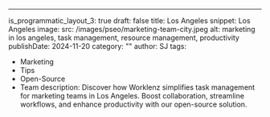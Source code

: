 ---
is_programmatic_layout_3: true
draft: false
title: Los Angeles
snippet: Los Angeles
image:
  src: /images/pseo/marketing-team-city.jpeg
  alt: marketing in los angeles, task management, resource management, productivity
publishDate: 2024-11-20
category: ""
author: SJ
tags:
  - Marketing
  - Tips
  - Open-Source
  - Team
description: Discover how Worklenz simplifies task management for marketing teams in Los Angeles. Boost collaboration, streamline workflows, and enhance productivity with our open-source solution.